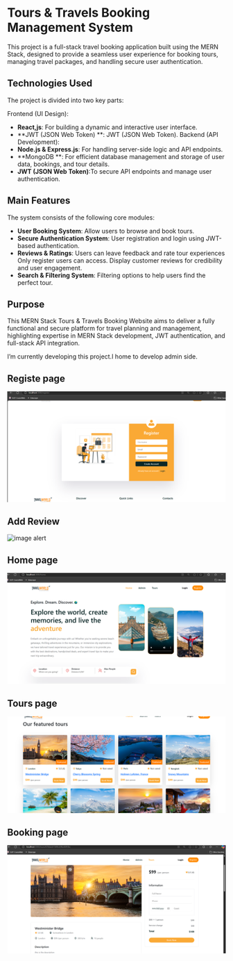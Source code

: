 # Tours & Travels Booking Management System  

This project is a full-stack travel booking application built using the MERN Stack, designed to provide a seamless user experience for booking tours, managing travel packages, and handling secure user authentication.

## Technologies Used  

The project is divided into two key parts:

Frontend (UI Design):  
- **React,js**: For building a dynamic and interactive user interface.
- **JWT (JSON Web Token) **:  JWT (JSON Web Token).
 Backend (API Development):
- **Node.js & Express.js**:  For handling server-side logic and API endpoints.
- **MongoDB **: For efficient database management and storage of user data, bookings, and tour details.
- **JWT (JSON Web Token)**:To secure API endpoints and manage user authentication.
## Main Features  

The system consists of the following core modules:  
- **User Booking System**: Allow users to browse and book tours.
- **Secure Authentication System**: User registration and login using JWT-based authentication.
- **Reviews & Ratings**: Users can leave feedback and rate tour experiences
                         Only register users can access.
                         Display customer reviews for credibility and user engagement.
- **Search & Filtering System**: Filtering options to help users find the perfect tour.  


## Purpose  

This MERN Stack Tours & Travels Booking Website aims to deliver a fully functional and secure platform for travel planning and management, highlighting expertise in MERN Stack development, JWT authentication, and full-stack API integration.

I’m currently developing this project.I home to develop admin side. 

## Registe page
![image alert](https://github.com/AvishkaRodrigooo/Tour-Management/blob/main/Register.png)

## Add Review
![image alert](https://github.com/AvishkaRodrigooo/Tour-Management/blob/main/AddRewiew.png)

## Home page
![image alert](https://github.com/AvishkaRodrigooo/Tour-Management/blob/main/Home.png)

## Tours page
![image alert](https://github.com/AvishkaRodrigooo/Tour-Management/blob/main/Tours.png)

## Booking page
![image alert](https://github.com/AvishkaRodrigooo/Tour-Management/blob/main/Booking.png)


